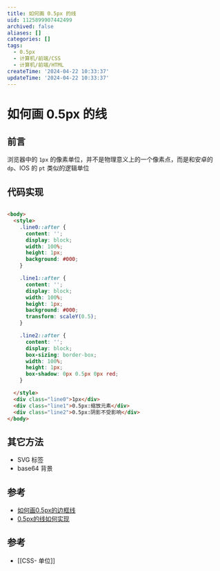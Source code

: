 ```yaml
---
title: 如何画 0.5px 的线
uid: 1125899907442499
archived: false
aliases: []
categories: []
tags:
  - 0.5px
  - 计算机/前端/CSS
  - 计算机/前端/HTML
createTime: '2024-04-22 10:33:37'
updateTime: '2024-04-22 10:33:37'
---
```


# 如何画 0.5px 的线

## 前言

浏览器中的 `1px` 的像素单位，并不是物理意义上的一个像素点，而是和安卓的 `dp`、IOS 的 `pt` 类似的逻辑单位

## 代码实现

```html

<body>
  <style>
    .line0::after {
      content: '';
      display: block;
      width: 100%;
      height: 1px;
      background: #000;
    }

    .line1::after {
      content: '';
      display: block;
      width: 100%;
      height: 1px;
      background: #000;
      transform: scaleY(0.5);
    }

    .line2::after {
      content: '';
      display: block;
      box-sizing: border-box;
      width: 100%;
      height: 1px;
      box-shadow: 0px 0.5px 0px red;
    }

  </style>
  <div class="line0">1px</div>
  <div class="line1">0.5px:缩放元素</div>
  <div class="line2">0.5px:阴影不受影响</div>
</body>

```

## 其它方法

- SVG 标签
- base64 背景

## 参考

- [如何画0.5px的边框线](https://cloud.tencent.com/developer/article/2177386)
- [0.5px的线如何实现](https://juejin.cn/post/7067514310393593870)

## 参考

- [[CSS- 单位]]
